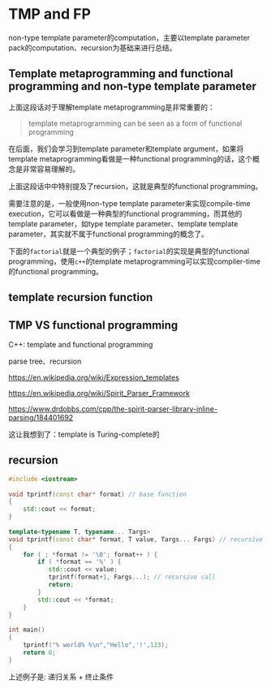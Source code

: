 # TMP and FP



non-type template parameter的computation，主要以template parameter pack的computation、recursion为基础来进行总结。





## Template metaprogramming and functional programming and non-type template parameter

上面这段话对于理解template metaprogramming是非常重要的：

> template metaprogramming can be seen as a form of functional programming

在后面，我们会学习到template parameter和template argument，如果将template metaprogramming看做是一种functional programming的话，这个概念是非常容易理解的。

上面这段话中中特别提及了recursion，这就是典型的functional programming。

需要注意的是，一般使用non-type template parameter来实现compile-time execution，它可以看做是一种典型的functional programming，而其他的template parameter，如type template parameter、template template parameter，其实就不属于functional programming的概念了。

下面的`factorial`就是一个典型的例子；`factorial`的实现是典型的functional programming，使用`c++`的template metaprogramming可以实现compiler-time的functional programming。





## template recursion function





## TMP VS functional programming

C++: template and functional programming 

parse tree、recursion 

https://en.wikipedia.org/wiki/Expression_templates 

https://en.wikipedia.org/wiki/Spirit_Parser_Framework 

https://www.drdobbs.com/cpp/the-spirit-parser-library-inline-parsing/184401692 

这让我想到了：template is Turing-complete的



## recursion

```C++
#include <iostream>
 
void tprintf(const char* format) // base function
{
    std::cout << format;
}
 
template<typename T, typename... Targs>
void tprintf(const char* format, T value, Targs... Fargs) // recursive variadic function
{
    for ( ; *format != '\0'; format++ ) {
        if ( *format == '%' ) {
           std::cout << value;
           tprintf(format+1, Fargs...); // recursive call
           return;
        }
        std::cout << *format;
    }
}
 
int main()
{
    tprintf("% world% %\n","Hello",'!',123);
    return 0;
}
```



上述例子是: 递归关系 + 终止条件